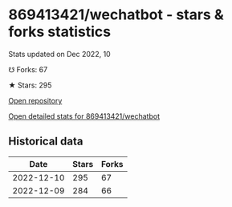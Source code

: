 # 869413421/wechatbot - stars & forks statistics

Stats updated on Dec 2022, 10

☋ Forks: 67

★ Stars: 295

[Open repository](https://github.com/869413421/wechatbot)

[Open detailed stats for 869413421/wechatbot](https://reviewgithub.com/rep/869413421/wechatbot)

## Historical data
| Date | Stars | Forks |
|------|-------|-------|
| 2022-12-10 | 295 | 67 | 
| 2022-12-09 | 284 | 66 | 

